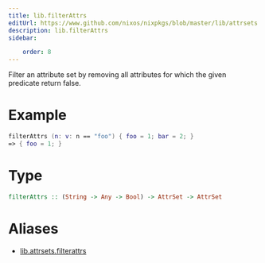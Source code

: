 ```yaml
---
title: lib.filterAttrs
editUrl: https://www.github.com/nixos/nixpkgs/blob/master/lib/attrsets.nix#L384C5
description: lib.filterAttrs
sidebar:

    order: 8
---
```


Filter an attribute set by removing all attributes for which the
given predicate return false.

# Example

```nix
filterAttrs (n: v: n == "foo") { foo = 1; bar = 2; }
=> { foo = 1; }
```

# Type

```haskell
filterAttrs :: (String -> Any -> Bool) -> AttrSet -> AttrSet
```


# Aliases

- [lib.attrsets.filterattrs](/nix-doc-comments/reference/lib/attrsets/lib-attrsets-filterattrs)


